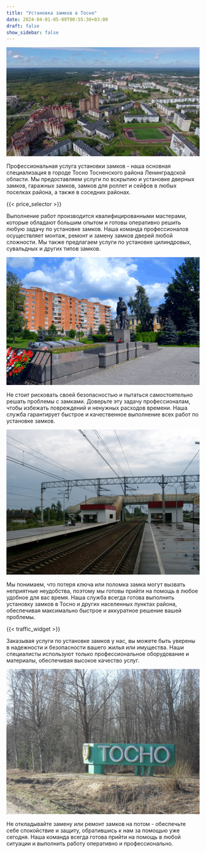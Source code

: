 ```yaml
---
title: "Установка замков в Тосно"
date: 2024-04-01-05-09T00:55:30+03:00
draft: false
show_sidebar: false
---
```


![Установка замков в Тосно](Tosno1.jpg)

Профессиональная услуга установки замков - наша основная специализация в городе Тосно Тосненского района Ленинградской области. Мы предоставляем услуги по вскрытию и установке дверных замков, гаражных замков, замков для роллет и сейфов в любых поселках района, а также в соседних районах.

{{< price_selector >}}

Выполнение работ производится квалифицированными мастерами, которые обладают большим опытом и готовы оперативно решить любую задачу по установке замков. Наша команда профессионалов осуществляет монтаж, ремонт и замену замков дверей любой сложности. Мы также предлагаем услуги по установке цилиндровых, сувальдных и других типов замков.

![Установка замков в Тосно](Tosno2.jpg)

Не стоит рисковать своей безопасностью и пытаться самостоятельно решать проблемы с замками. Доверьте эту задачу профессионалам, чтобы избежать повреждений и ненужных расходов времени. Наша служба гарантирует быстрое и качественное выполнение всех работ по установке замков.

![Установка замков в Тосно](Tosno3.jpg)

Мы понимаем, что потеря ключа или поломка замка могут вызвать неприятные неудобства, поэтому мы готовы прийти на помощь в любое удобное для вас время. Наша служба всегда готова выполнить установку замков в Тосно и других населенных пунктах района, обеспечивая максимально быстрое и аккуратное решение вашей проблемы.

{{< traffic_widget >}}

Заказывая услуги по установке замков у нас, вы можете быть уверены в надежности и безопасности вашего жилья или имущества. Наши специалисты используют только профессиональное оборудование и материалы, обеспечивая высокое качество услуг.

![Установка замков в Тосно](Tosno4.jpg)

Не откладывайте замену или ремонт замков на потом - обеспечьте себе спокойствие и защиту, обратившись к нам за помощью уже сегодня. Наша команда всегда готова прийти на помощь в любой ситуации и выполнить работу оперативно и профессионально.